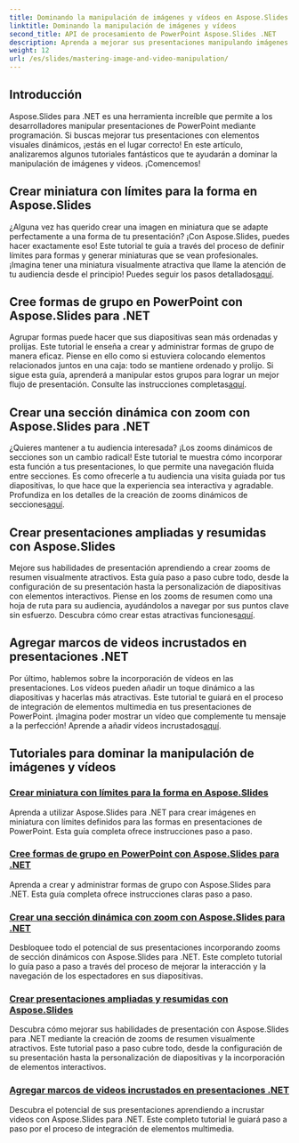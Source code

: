 ```yaml
---
title: Dominando la manipulación de imágenes y vídeos en Aspose.Slides
linktitle: Dominando la manipulación de imágenes y vídeos
second_title: API de procesamiento de PowerPoint Aspose.Slides .NET
description: Aprenda a mejorar sus presentaciones manipulando imágenes y videos con Aspose.Slides para .NET. Esta guía completa incluye tutoriales paso a paso.
weight: 12
url: /es/slides/mastering-image-and-video-manipulation/
---
```

## Introducción

Aspose.Slides para .NET es una herramienta increíble que permite a los desarrolladores manipular presentaciones de PowerPoint mediante programación. Si buscas mejorar tus presentaciones con elementos visuales dinámicos, ¡estás en el lugar correcto! En este artículo, analizaremos algunos tutoriales fantásticos que te ayudarán a dominar la manipulación de imágenes y videos. ¡Comencemos!

## Crear miniatura con límites para la forma en Aspose.Slides

 ¿Alguna vez has querido crear una imagen en miniatura que se adapte perfectamente a una forma de tu presentación? ¡Con Aspose.Slides, puedes hacer exactamente eso! Este tutorial te guía a través del proceso de definir límites para formas y generar miniaturas que se vean profesionales. ¡Imagina tener una miniatura visualmente atractiva que llame la atención de tu audiencia desde el principio! Puedes seguir los pasos detallados[aquí](./create-thumbnail-bounds-shape/).

## Cree formas de grupo en PowerPoint con Aspose.Slides para .NET

Agrupar formas puede hacer que sus diapositivas sean más ordenadas y prolijas. Este tutorial le enseña a crear y administrar formas de grupo de manera eficaz. Piense en ello como si estuviera colocando elementos relacionados juntos en una caja: todo se mantiene ordenado y prolijo. Si sigue esta guía, aprenderá a manipular estos grupos para lograr un mejor flujo de presentación. Consulte las instrucciones completas[aquí](./create-group-shapes/).

## Crear una sección dinámica con zoom con Aspose.Slides para .NET

 ¿Quieres mantener a tu audiencia interesada? ¡Los zooms dinámicos de secciones son un cambio radical! Este tutorial te muestra cómo incorporar esta función a tus presentaciones, lo que permite una navegación fluida entre secciones. Es como ofrecerle a tu audiencia una visita guiada por tus diapositivas, lo que hace que la experiencia sea interactiva y agradable. Profundiza en los detalles de la creación de zooms dinámicos de secciones[aquí](./create-dynamic-section-zoom/).

## Crear presentaciones ampliadas y resumidas con Aspose.Slides

Mejore sus habilidades de presentación aprendiendo a crear zooms de resumen visualmente atractivos. Esta guía paso a paso cubre todo, desde la configuración de su presentación hasta la personalización de diapositivas con elementos interactivos. Piense en los zooms de resumen como una hoja de ruta para su audiencia, ayudándolos a navegar por sus puntos clave sin esfuerzo. Descubra cómo crear estas atractivas funciones[aquí](./create-summary-zoom/).

## Agregar marcos de videos incrustados en presentaciones .NET

 Por último, hablemos sobre la incorporación de vídeos en las presentaciones. Los vídeos pueden añadir un toque dinámico a las diapositivas y hacerlas más atractivas. Este tutorial te guiará en el proceso de integración de elementos multimedia en tus presentaciones de PowerPoint. ¡Imagina poder mostrar un vídeo que complemente tu mensaje a la perfección! Aprende a añadir vídeos incrustados[aquí](./add-embedded-videos-frame/).

## Tutoriales para dominar la manipulación de imágenes y vídeos
### [Crear miniatura con límites para la forma en Aspose.Slides](./create-thumbnail-bounds-shape/)
Aprenda a utilizar Aspose.Slides para .NET para crear imágenes en miniatura con límites definidos para las formas en presentaciones de PowerPoint. Esta guía completa ofrece instrucciones paso a paso.
### [Cree formas de grupo en PowerPoint con Aspose.Slides para .NET](./create-group-shapes/)
Aprenda a crear y administrar formas de grupo con Aspose.Slides para .NET. Esta guía completa ofrece instrucciones claras paso a paso.
### [Crear una sección dinámica con zoom con Aspose.Slides para .NET](./create-dynamic-section-zoom/)
Desbloquee todo el potencial de sus presentaciones incorporando zooms de sección dinámicos con Aspose.Slides para .NET. Este completo tutorial lo guía paso a paso a través del proceso de mejorar la interacción y la navegación de los espectadores en sus diapositivas.
### [Crear presentaciones ampliadas y resumidas con Aspose.Slides](./create-summary-zoom/)
Descubra cómo mejorar sus habilidades de presentación con Aspose.Slides para .NET mediante la creación de zooms de resumen visualmente atractivos. Este tutorial paso a paso cubre todo, desde la configuración de su presentación hasta la personalización de diapositivas y la incorporación de elementos interactivos.
### [Agregar marcos de videos incrustados en presentaciones .NET](./add-embedded-videos-frame/)
Descubra el potencial de sus presentaciones aprendiendo a incrustar videos con Aspose.Slides para .NET. Este completo tutorial le guiará paso a paso por el proceso de integración de elementos multimedia.